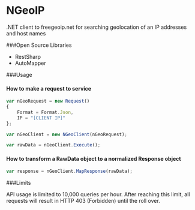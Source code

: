 NGeoIP
======

.NET client to freegeoip.net for searching geolocation of an IP addresses and host names

###Open Source Libraries

* RestSharp
* AutoMapper

###Usage

#### How to make a request to service

```js
var nGeoRequest = new Request()
{
    Format = Format.Json,
    IP = "[CLIENT IP]"
};

var nGeoClient = new NGeoClient(nGeoRequest);

var rawData = nGeoClient.Execute();
```

#### How to transform a RawData object to a normalized Response object

```js
var response = nGeoClient.MapResponse(rawData);
```

###Limits

API usage is limited to 10,000 queries per hour. After reaching this limit, all requests will result in HTTP 403 (Forbidden) until the roll over.
